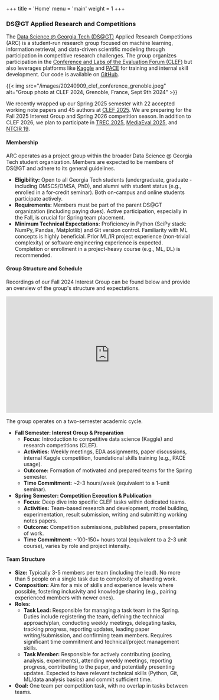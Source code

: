 +++
title = 'Home'
menu = 'main'
weight = 1
+++

### DS@GT Applied Research and Competitions

The [Data Science @ Georgia Tech (DS@GT)](https://datasciencegt.org) Applied Research Competitions (ARC) is a student-run research group focused on machine learning, information retrieval, and data-driven scientific modeling through participation in competitive research challenges.
The group organizes participation in the [Conference and Labs of the Evaluation Forum (CLEF)](https://www.clef-initiative.eu) but also leverages platforms like [Kaggle](https://www.kaggle.com) and [PACE](https://pace.gatech.edu) for training and internal skill development.
Our code is available on [GitHub](https://github.com/dsgt-arc).

{{< img src="/images/20240909_clef_conference_grenoble.jpeg" alt="Group photo at CLEF 2024, Grenoble, France, Sept 9th 2024" >}}

We recently wrapped up our Spring 2025 semester with 22 accepted working note papers and 45 authors at [CLEF 2025](https://clef2025.clef-initiative.eu).
We are preparing for the Fall 2025 Interest Group and Spring 2026 competition season.
In addition to CLEF 2026, we plan to participate in [TREC 2025](https://trec.nist.gov), [MediaEval 2025](https://multimediaeval.github.io), and [NTCIR 19](https://research.nii.ac.jp/ntcir/ntcir-19).

#### Membership

ARC operates as a project group within the broader Data Science @ Georgia Tech student organization.
Members are expected to be members of DS@GT and adhere to its general guidelines.

- **Eligibility:** Open to all Georgia Tech students (undergraduate, graduate - including OMSCS/OMSA, PhD), and alumni with student status (e.g., enrolled in a for-credit seminar). Both on-campus and online students participate actively.
- **Requirements:** Members must be part of the parent DS@GT organization (including paying dues). Active participation, especially in the Fall, is crucial for Spring team placement.
- **Minimum Technical Expectations:** Proficiency in Python (SciPy stack: NumPy, Pandas, Matplotlib) and Git version control. Familiarity with ML concepts is highly beneficial. Prior ML/IR project experience (non-trivial complexity) or software engineering experience is expected. Completion or enrollment in a project-heavy course (e.g., ML, DL) is recommended.

#### Group Structure and Schedule

Recordings of our Fall 2024 Interest Group can be found below and provide an overview of the group's structure and expectations.

<div align="center">
<iframe width="560" height="315" src="https://www.youtube-nocookie.com/embed/videoseries?si=EvIbPEjtD9H5MxKz&amp;list=PLaBtWXB-9VkYjmihEIgiyjfSLWikEVHc7" title="YouTube video player" frameborder="0" allow="accelerometer; autoplay; clipboard-write; encrypted-media; gyroscope; picture-in-picture; web-share" referrerpolicy="strict-origin-when-cross-origin" allowfullscreen></iframe>
</div>

The group operates on a two-semester academic cycle.

- **Fall Semester: Interest Group & Preparation**
  - **Focus:** Introduction to competitive data science (Kaggle) and research competitions (CLEF).
  - **Activities:** Weekly meetings, EDA assignments, paper discussions, internal Kaggle competition, foundational skills training (e.g., PACE usage).
  - **Outcome:** Formation of motivated and prepared teams for the Spring semester.
  - **Time Commitment:** ~2-3 hours/week (equivalent to a 1-unit seminar).
- **Spring Semester: Competition Execution & Publication**
  - **Focus:** Deep dive into specific CLEF tasks within dedicated teams.
  - **Activities:** Team-based research and development, model building, experimentation, result submission, writing and submitting working notes papers.
  - **Outcome:** Competition submissions, published papers, presentation of work.
  - **Time Commitment:** ~100-150+ hours total (equivalent to a 2-3 unit course), varies by role and project intensity.

#### Team Structure

- **Size:** Typically 3-5 members per team (including the lead). No more than 5 people on a single task due to complexity of sharding work.
- **Composition:** Aim for a mix of skills and experience levels where possible, fostering inclusivity and knowledge sharing (e.g., pairing experienced members with newer ones).
- **Roles:**
  - **Task Lead:** Responsible for managing a task team in the Spring. Duties include registering the team, defining the technical approach/plan, conducting weekly meetings, delegating tasks, tracking progress, reporting updates, leading paper writing/submission, and confirming team members. Requires significant time commitment and technical/project management skills.
  - **Task Member:** Responsible for actively contributing (coding, analysis, experiments), attending weekly meetings, reporting progress, contributing to the paper, and potentially presenting updates. Expected to have relevant technical skills (Python, Git, ML/data analysis basics) and commit sufficient time.
- **Goal:** One team per competition task, with no overlap in tasks between teams.
